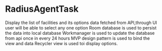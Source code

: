 # RadiusAgentTask
 Display the list of facilities and its options data fetched from API,through UI user will be able to select any one option
 Room database is used to persist the data into local database
 Workmanager is used to update the database from api once in every 24 hours
 MVP design pattern is used to bind the view and data
 Recycler view is used toi display options.
 
 
